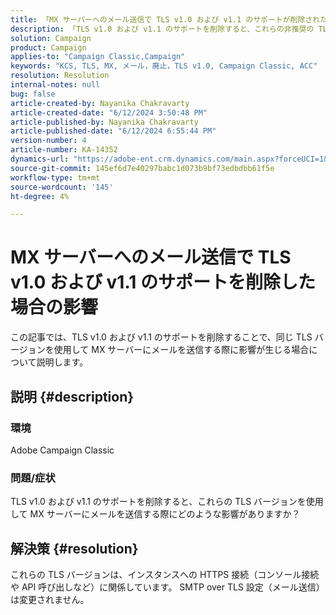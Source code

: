 ```yaml
---
title: 「MX サーバーへのメール送信で TLS v1.0 および v1.1 のサポートが削除された場合の影響」
description: 「TLS v1.0 および v1.1 のサポートを削除すると、これらの非推奨の TLS バージョンを使用して MX サーバーにメールを送信する際にどのように影響するかを説明します。」
solution: Campaign
product: Campaign
applies-to: "Campaign Classic,Campaign"
keywords: "KCS, TLS, MX, メール，廃止，TLS v1.0, Campaign Classic, ACC"
resolution: Resolution
internal-notes: null
bug: false
article-created-by: Nayanika Chakravarty
article-created-date: "6/12/2024 3:50:48 PM"
article-published-by: Nayanika Chakravarty
article-published-date: "6/12/2024 6:55:44 PM"
version-number: 4
article-number: KA-14352
dynamics-url: "https://adobe-ent.crm.dynamics.com/main.aspx?forceUCI=1&pagetype=entityrecord&etn=knowledgearticle&id=e03bb184-d328-ef11-840b-0022480a40c2"
source-git-commit: 145ef6d7e40297babc1d073b9bf73edbdbb61f5e
workflow-type: tm+mt
source-wordcount: '145'
ht-degree: 4%

---
```


# MX サーバーへのメール送信で TLS v1.0 および v1.1 のサポートを削除した場合の影響


この記事では、TLS v1.0 および v1.1 のサポートを削除することで、同じ TLS バージョンを使用して MX サーバーにメールを送信する際に影響が生じる場合について説明します。

## 説明 {#description}


### 環境

Adobe Campaign Classic

### 問題/症状

TLS v1.0 および v1.1 のサポートを削除すると、これらの TLS バージョンを使用して MX サーバーにメールを送信する際にどのような影響がありますか？


## 解決策 {#resolution}


これらの TLS バージョンは、インスタンスへの HTTPS 接続（コンソール接続や API 呼び出しなど）に関係しています。 SMTP over TLS 設定（メール送信）は変更されません。
